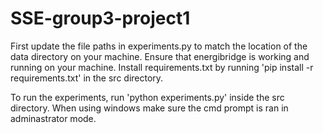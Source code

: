 # SSE-group3-project1

First update the file paths in experiments.py to match the location of the data directory on your machine.
Ensure that energibridge is working and running on your machine.
Install requirements.txt by running 'pip install -r requirements.txt' in the src directory.

To run the experiments, run 'python experiments.py' inside the src directory. When using windows make sure the cmd prompt is ran in adminastrator mode.
